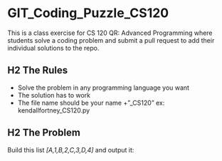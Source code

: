 # GIT_Coding_Puzzle_CS120
This is a class exercise for CS 120 QR: Advanced Programming where students solve a coding problem and submit a pull request to add their individual solutions to the repo.

## H2 The Rules
* Solve the problem in any programming language you want
* The solution has to work
* The file name should be your name +”_CS120”   ex: kendallfortney_CS120.py

## H2 The Problem
Build this list _[A,1,B,2,C,3,D,4]_ and output it: 



